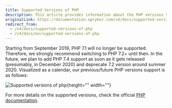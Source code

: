 ```yaml
---
title: Supported Versions of PHP
description: This article provides information about the PHP versions Spryker supports.
originalLink: https://documentation.spryker.com/v4/docs/supported-versions-of-php
redirect_from:
  - /v4/docs/supported-versions-of-php
  - /v4/docs/en/supported-versions-of-php
---
```


Starting from September 2019, PHP 7.1 will no longer be supported. Therefore, we strongly recommend switching to PHP 7.2+ until then.
In the future, we plan to add PHP 7.4 support as soon as it gets released (presumably, in December 2020) and deprecate 7.2 version around summer 2020. 
Visualized as a calendar, our previous/future PHP versions support is as follows:

![Supported versions of php](https://spryker.s3.eu-central-1.amazonaws.com/docs/About/What's+new/Supported+Versions+of+PHP/php-support.png){height="" width=""}

For more details on the supported versions, check the official [PHP documentation](https://www.php.net/supported-versions.php).

